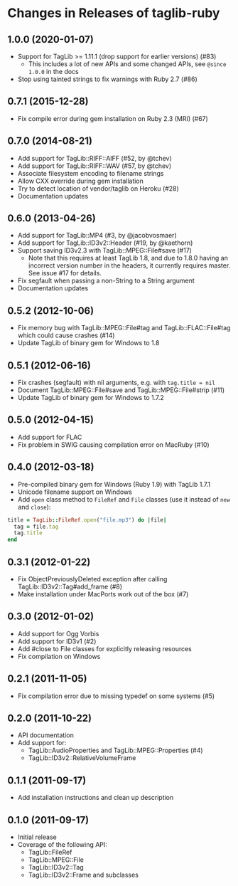Changes in Releases of taglib-ruby
==================================

## 1.0.0 (2020-01-07)

* Support for TagLib >= 1.11.1 (drop support for earlier versions) (#83)
  * This includes a lot of new APIs and some changed APIs, see
    `@since 1.0.0` in the docs
* Stop using tainted strings to fix warnings with Ruby 2.7 (#86)

## 0.7.1 (2015-12-28)

* Fix compile error during gem installation on Ruby 2.3 (MRI) (#67)

## 0.7.0 (2014-08-21)

* Add support for TagLib::RIFF::AIFF (#52, by @tchev)
* Add support for TagLib::RIFF::WAV (#57, by @tchev)
* Associate filesystem encoding to filename strings
* Allow CXX override during gem installation
* Try to detect location of vendor/taglib on Heroku (#28)
* Documentation updates

## 0.6.0 (2013-04-26)

* Add support for TagLib::MP4 (#3, by @jacobvosmaer)
* Add support for TagLib::ID3v2::Header (#19, by @kaethorn)
* Support saving ID3v2.3 with TagLib::MPEG::File#save (#17)
  *  Note that this requires at least TagLib 1.8, and due to 1.8.0
     having an incorrect version number in the headers, it currently
     requires master. See issue #17 for details.
* Fix segfault when passing a non-String to a String argument
* Documentation updates

## 0.5.2 (2012-10-06)

* Fix memory bug with TagLib::MPEG::File#tag and TagLib::FLAC::File#tag
  which could cause crashes (#14)
* Update TagLib of binary gem for Windows to 1.8

## 0.5.1 (2012-06-16)

* Fix crashes (segfault) with nil arguments, e.g. with `tag.title = nil`
* Document TagLib::MPEG::File#save and TagLib::MPEG::File#strip (#11)
* Update TagLib of binary gem for Windows to 1.7.2

## 0.5.0 (2012-04-15)

* Add support for FLAC
* Fix problem in SWIG causing compilation error on MacRuby (#10)

## 0.4.0 (2012-03-18)

* Pre-compiled binary gem for Windows (Ruby 1.9) with TagLib 1.7.1
* Unicode filename support on Windows
* Add `open` class method to `FileRef` and `File` classes (use it
  instead of `new` and `close`):

```ruby
title = TagLib::FileRef.open("file.mp3") do |file|
  tag = file.tag
  tag.title
end
```

## 0.3.1 (2012-01-22)

* Fix ObjectPreviouslyDeleted exception after calling
  TagLib::ID3v2::Tag#add_frame (#8)
* Make installation under MacPorts work out of the box (#7)

## 0.3.0 (2012-01-02)

* Add support for Ogg Vorbis
* Add support for ID3v1 (#2)
* Add #close to File classes for explicitly releasing resources
* Fix compilation on Windows

## 0.2.1 (2011-11-05)

* Fix compilation error due to missing typedef on some systems (#5)

## 0.2.0 (2011-10-22)

* API documentation
* Add support for:
  * TagLib::AudioProperties and TagLib::MPEG::Properties (#4)
  * TagLib::ID3v2::RelativeVolumeFrame

## 0.1.1 (2011-09-17)

* Add installation instructions and clean up description

## 0.1.0 (2011-09-17)

* Initial release
* Coverage of the following API:
  * TagLib::FileRef
  * TagLib::MPEG::File
  * TagLib::ID3v2::Tag
  * TagLib::ID3v2::Frame and subclasses
